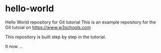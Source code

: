 # hello-world
Hello World repository for Git tutorial
This is an example repository for the Git tutoial on https://www.w3schools.com

This repository is built step by step in the tutorial.

It now ...
